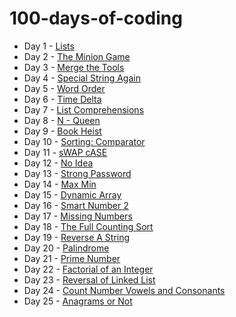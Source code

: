 # 100-days-of-coding

* Day 1 - [Lists](day%201) 
* Day 2 - [The Minion Game](day%202)
* Day 3 - [Merge the Tools](day%203)
* Day 4 - [Special String Again](day%204)
* Day 5 - [Word Order](day%205)
* Day 6 - [Time Delta](day%206)
* Day 7 - [List Comprehensions](day%207)
* Day 8 - [N - Queen](day%208)
* Day 9 - [Book Heist](day%209)
* Day 10 - [Sorting: Comparator](day_10)
* Day 11 - [sWAP cASE](day_11)
* Day 12 - [No Idea](day_12)
* Day 13 - [Strong Password](day_13)
* Day 14 - [Max Min](day_14)
* Day 15 - [Dynamic Array](day_15)
* Day 16 - [Smart Number 2](day_16)
* Day 17 - [Missing Numbers](day_17)
* Day 18 - [The Full Counting Sort](day_18)
* Day 19 - [Reverse A String](day_19)
* Day 20 - [Palindrome](day_20)
* Day 21 - [Prime Number](day_21)
* Day 22 - [Factorial of an Integer](day_22)
* Day 23 - [Reversal of Linked List](day_23)
* Day 24 - [Count Number Vowels and Consonants](day_24)
* Day 25 - [Anagrams or Not](day_25)
<!--* Day  - [](day_)-->